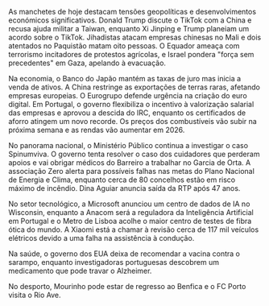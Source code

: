As manchetes de hoje destacam tensões geopolíticas e desenvolvimentos económicos significativos. Donald Trump discute o TikTok com a China e recusa ajuda militar a Taiwan, enquanto Xi Jinping e Trump planeiam um acordo sobre o TikTok. Jihadistas atacam empresas chinesas no Mali e dois atentados no Paquistão matam oito pessoas. O Equador ameaça com terrorismo incitadores de protestos agrícolas, e Israel pondera "força sem precedentes" em Gaza, apelando à evacuação.

Na economia, o Banco do Japão mantém as taxas de juro mas inicia a venda de ativos. A China restringe as exportações de terras raras, afetando empresas europeias. O Eurogrupo defende urgência na criação do euro digital. Em Portugal, o governo flexibiliza o incentivo à valorização salarial das empresas  e aprovou a descida do IRC, enquanto os certificados de aforro atingem um novo recorde. Os preços dos combustíveis vão subir na próxima semana e as rendas vão aumentar em 2026.

No panorama nacional, o Ministério Público continua a investigar o caso Spinumviva. O governo tenta resolver o caso dos cuidadores que perderam apoios e vai obrigar médicos do Barreiro a trabalhar no Garcia de Orta. A associação Zero alerta para possíveis falhas nas metas do Plano Nacional de Energia e Clima, enquanto cerca de 80 concelhos estão em risco máximo de incêndio. Dina Aguiar anuncia saída da RTP após 47 anos.

No setor tecnológico, a Microsoft anunciou um centro de dados de IA no Wisconsin, enquanto a Anacom será a reguladora da Inteligência Artificial em Portugal e o Metro de Lisboa acolhe o maior centro de testes de fibra ótica do mundo. A Xiaomi está a chamar à revisão cerca de 117 mil veículos elétricos devido a uma falha na assistência à condução.

Na saúde, o governo dos EUA deixa de recomendar a vacina contra o sarampo, enquanto investigadoras portuguesas descobrem um medicamento que pode travar o Alzheimer.

No desporto, Mourinho pode estar de regresso ao Benfica e o FC Porto visita o Rio Ave.